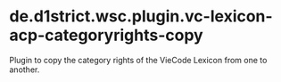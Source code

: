 # de.d1strict.wsc.plugin.vc-lexicon-acp-categoryrights-copy
Plugin to copy the category rights of the VieCode Lexicon from one to another.
